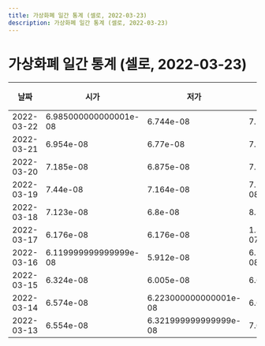 ```yaml
---
title: 가상화폐 일간 통계 (셀로, 2022-03-23)
description: 가상화폐 일간 통계 (셀로, 2022-03-23)
---
```


가상화폐 일간 통계 (셀로, 2022-03-23)
===

|날짜|시가|저가|고가|종가|비고|
|--|--|--|--|--|--|
|2022-03-22|6.985000000000001e-08|6.744e-08|7.138e-08|6.866e-08|    |
|2022-03-21|6.954e-08|6.77e-08|7.254e-08|6.98e-08|    |
|2022-03-20|7.185e-08|6.875e-08|7.248e-08|6.957999999999999e-08|    |
|2022-03-19|7.44e-08|7.164e-08|7.563000000000001e-08|7.172e-08|    |
|2022-03-18|7.123e-08|6.8e-08|8.352e-08|7.374e-08|    |
|2022-03-17|6.176e-08|6.176e-08|1.3999999999999998e-07|7.122e-08|    |
|2022-03-16|6.119999999999999e-08|5.912e-08|6.299000000000001e-08|6.243e-08|    |
|2022-03-15|6.324e-08|6.005e-08|6.614e-08|6.119999999999999e-08|    |
|2022-03-14|6.574e-08|6.223000000000001e-08|6.612e-08|6.279999999999999e-08|    |
|2022-03-13|6.554e-08|6.321999999999999e-08|7.035e-08|6.546999999999999e-08|    |
